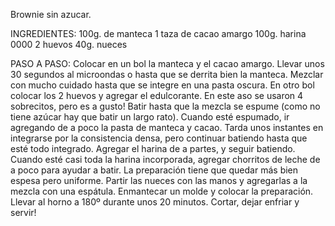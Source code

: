Brownie sin azucar.

INGREDIENTES:
 100g. de manteca
 1 taza de cacao amargo
 100g. harina 0000
 2 huevos
 40g. nueces

PASO A PASO:
 Colocar en un bol la manteca y el cacao amargo. Llevar unos 30 segundos al microondas o hasta que se derrita bien la manteca. Mezclar con mucho cuidado hasta que se integre en una pasta oscura.
 En otro bol colocar los 2 huevos y agregar el edulcorante. En este aso se usaron 4 sobrecitos, pero es a gusto! Batir hasta que la mezcla se espume (como no tiene azúcar hay que batir un largo rato).
 Cuando esté espumado, ir agregando de a poco la pasta de manteca y cacao. Tarda unos instantes en integrarse por la consistencia densa, pero continuar batiendo hasta que esté todo integrado.
 Agregar el harina de a partes, y seguir batiendo. Cuando esté casi toda la harina incorporada, agregar chorritos de leche de a poco para ayudar a batir. La preparación tiene que quedar más bien espesa pero uniforme.
 Partir las nueces con las manos y agregarlas a la mezcla con una espátula.
 Enmantecar un molde y colocar la preparación. Llevar al horno a 180º durante unos 20 minutos. Cortar, dejar enfriar y servir!